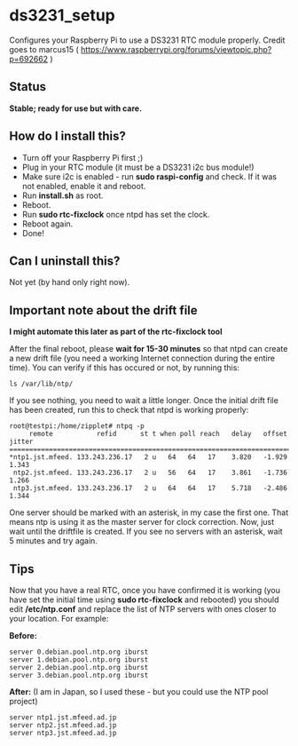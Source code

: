 # ds3231_setup

Configures your Raspberry Pi to use a DS3231 RTC module properly.
Credit goes to marcus15 ( https://www.raspberrypi.org/forums/viewtopic.php?p=692662 )

## Status

**Stable; ready for use but with care.**

## How do I install this?

* Turn off your Raspberry Pi first ;)
* Plug in your RTC module (it must be a DS3231 i2c bus module!)
* Make sure i2c is enabled - run **sudo raspi-config** and check. If it was not enabled, enable it and reboot.
* Run **install.sh** as root.
* Reboot.
* Run **sudo rtc-fixclock** once ntpd has set the clock.
* Reboot again.
* Done!

## Can I uninstall this?

Not yet (by hand only right now).

## Important note about the drift file

**I might automate this later as part of the rtc-fixclock tool**

After the final reboot, please **wait for 15-30 minutes** so that ntpd can create a new drift file (you need a working Internet connection during the entire time). You can verify if this has occured or not, by running this:

```
ls /var/lib/ntp/
```

If you see nothing, you need to wait a little longer. Once the initial drift file has been created, run this to check that ntpd is working properly:

```
root@testpi:/home/zipplet# ntpq -p
     remote           refid      st t when poll reach   delay   offset  jitter
==============================================================================
*ntp1.jst.mfeed. 133.243.236.17   2 u   64   64   17    3.820   -1.929   1.343
 ntp2.jst.mfeed. 133.243.236.17   2 u   56   64   17    3.861   -1.736   1.266
 ntp3.jst.mfeed. 133.243.236.17   2 u   64   64   17    5.718   -2.486   1.344
```

One server should be marked with an asterisk, in my case the first one. That means ntp is using it as the master server for clock correction. Now, just wait until the driftfile is created. If you see no servers with an asterisk, wait 5 minutes and try again.

## Tips

Now that you have a real RTC, once you have confirmed it is working (you have set the initial time using **sudo rtc-fixclock** and rebooted) you should edit **/etc/ntp.conf** and replace the list of NTP servers with ones closer to your location. For example:

**Before:**
```
server 0.debian.pool.ntp.org iburst
server 1.debian.pool.ntp.org iburst
server 2.debian.pool.ntp.org iburst
server 3.debian.pool.ntp.org iburst
```

**After:** (I am in Japan, so I used these - but you could use the NTP pool project)
```
server ntp1.jst.mfeed.ad.jp
server ntp2.jst.mfeed.ad.jp
server ntp3.jst.mfeed.ad.jp
```
